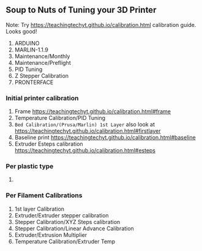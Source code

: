 
## Soup to Nuts of Tuning your 3D Printer

Note: Try https://teachingtechyt.github.io/calibration.html calibration guide. Looks good!

1. ARDUINO
2. MARLIN-1.1.9
3. Maintenance/Monthly
4. Maintenance/Preflight
5. PID Tuning
6. Z Stepper Calibration
7. PRONTERFACE

### Initial printer calibration
1. Frame https://teachingtechyt.github.io/calibration.html#frame
2. Temperature Calibration/PID Tuning
3. `Bed Calibration/(Prusa/Marlin) 1st Layer` also look at https://teachingtechyt.github.io/calibration.html#firstlayer
4. Baseline print https://teachingtechyt.github.io/calibration.html#baseline
5. Extruder Esteps calibration https://teachingtechyt.github.io/calibration.html#esteps
### Per plastic type
1. 

### Per Filament Calibrations
1. 1st layer Calibration
2. Extruder/Extruder stepper calibration
3. Stepper Calibration/XYZ Steps calibration
4. Stepper Calibration/Linear Advance Calibration
5. Extruder/Extrusion Multiplier
6. Temperature Calibration/Extruder Temp
<!--stackedit_data:
eyJoaXN0b3J5IjpbMTY0NjIwODQ5LC0xMTQwMTUzNSwtNzY5ND
cyNzU3LC03MjkzNzQwNjQsNTEwNDcwMDYxLDgxOTY2MjIwNCw1
OTY5NjUwODYsOTAxNDM3MDc2LDY1MDY2OTQ3OSwxMDAyNDQzMi
wxNDc0ODA0MTI1LC02OTI4MDkwMDldfQ==
-->